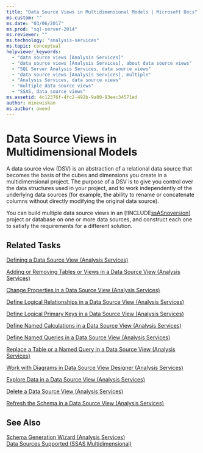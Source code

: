 ```yaml
---
title: "Data Source Views in Multidimensional Models | Microsoft Docs"
ms.custom: ""
ms.date: "03/06/2017"
ms.prod: "sql-server-2014"
ms.reviewer: ""
ms.technology: "analysis-services"
ms.topic: conceptual
helpviewer_keywords: 
  - "data source views [Analysis Services]"
  - "data source views [Analysis Services], about data source views"
  - "SQL Server Analysis Services, data source views"
  - "data source views [Analysis Services], multiple"
  - "Analysis Services, data source views"
  - "multiple data source views"
  - "SSAS, data source views"
ms.assetid: 4c12376f-4fc2-492b-9a00-93eec34571ed
author: minewiskan
ms.author: owend
---
```

# Data Source Views in Multidimensional Models
  A data source view (DSV) is an abstraction of a relational data source that becomes the basis of the cubes and dimensions you create in a multidimensional project. The purpose of a DSV is to give you control over the data structures used in your project, and to work independently of the underlying data sources (for example, the ability to rename or concatenate columns without directly modifying the original data source).  
  
 You can build multiple data source views in an [!INCLUDE[ssASnoversion](../../includes/ssasnoversion-md.md)] project or database on one or more data sources, and construct each one to satisfy the requirements for a different solution.  
  
## Related Tasks  
 [Defining a Data Source View &#40;Analysis Services&#41;](defining-a-data-source-view-analysis-services.md)  
  
 [Adding or Removing Tables or Views in a Data Source View &#40;Analysis Services&#41;](adding-or-removing-tables-or-views-in-a-data-source-view-analysis-services.md)  
  
 [Change Properties in a Data Source View &#40;Analysis Services&#41;](change-properties-in-a-data-source-view-analysis-services.md)  
  
 [Define Logical Relationships in a Data Source View &#40;Analysis Services&#41;](define-logical-relationships-in-a-data-source-view-analysis-services.md)  
  
 [Define Logical Primary Keys in a Data Source View &#40;Analysis Services&#41;](define-logical-primary-keys-in-a-data-source-view-analysis-services.md)  
  
 [Define Named Calculations in a Data Source View &#40;Analysis Services&#41;](define-named-calculations-in-a-data-source-view-analysis-services.md)  
  
 [Define Named Queries in a Data Source View &#40;Analysis Services&#41;](define-named-queries-in-a-data-source-view-analysis-services.md)  
  
 [Replace a Table or a Named Query in a Data Source View &#40;Analysis Services&#41;](replace-a-table-or-a-named-query-in-a-data-source-view-analysis-services.md)  
  
 [Work with Diagrams in Data Source View Designer &#40;Analysis Services&#41;](work-with-diagrams-in-data-source-view-designer-analysis-services.md)  
  
 [Explore Data in a Data Source View &#40;Analysis Services&#41;](explore-data-in-a-data-source-view-analysis-services.md)  
  
 [Delete a Data Source View &#40;Analysis Services&#41;](delete-a-data-source-view-analysis-services.md)  
  
 [Refresh the Schema in a Data Source View &#40;Analysis Services&#41;](refresh-the-schema-in-a-data-source-view-analysis-services.md)  
  
## See Also  
 [Schema Generation Wizard &#40;Analysis Services&#41;](schema-generation-wizard-analysis-services.md)   
 [Data Sources Supported &#40;SSAS Multidimensional&#41;](supported-data-sources-ssas-multidimensional.md)  
  
  
